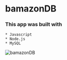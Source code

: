 # bamazonDB


### This app was built with 
    * Javascript
    * Node.js
    * MySQL



![bamazonDB]()